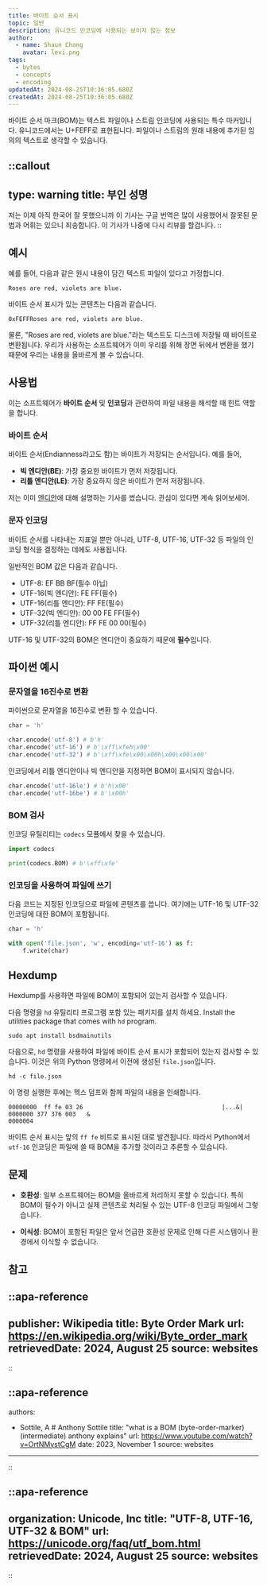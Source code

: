 ```yaml
---
title: 바이트 순서 표시
topic: 일반
description: 유니코드 인코딩에 사용되는 보이지 않는 정보
author:
  - name: Shaun Chong
    avatar: levi.png
tags:
  - bytes
  - concepts
  - encoding
updatedAt: 2024-08-25T10:36:05.680Z
createdAt: 2024-08-25T10:36:05.680Z
---
```


바이트 순서 마크(BOM)는 텍스트 파일이나 스트림 인코딩에 사용되는 특수 마커입니다. 유니코드에서는 U+FEFF로 표현됩니다. 파일이나 스트림의 원래 내용에 추가된 임의의 텍스트로 생각할 수 있습니다.

<!--more-->

<!-- prettier-ignore-start -->
::callout
---
type: warning
title: 부인 성명
---
저는 이제 아직 한국어 잘 못했으니까 이 기사는 구글 번역은 많이 사용했어서 잘못된 문법과 어휘는 있으니 죄송합니다. 이 기사가 나중에 다시 리뷰를 할겁니다.
::
<!-- prettier-ignore-end -->

## 예시

예를 들어, 다음과 같은 원시 내용이 담긴 텍스트 파일이 있다고 가정합니다.

```
Roses are red, violets are blue.
```

바이트 순서 표시가 있는 콘텐츠는 다음과 같습니다.

```
0xFEFFRoses are red, violets are blue.
```

물론, "Roses are red, violets are blue."라는 텍스트도 디스크에 저장될 때 바이트로 변환됩니다. 우리가 사용하는 소프트웨어가 이미 우리를 위해 장면 뒤에서 변환을 했기 때문에 우리는 내용을 올바르게 볼 수 있습니다.

## 사용법

이는 소프트웨어가 **바이트 순서** 및 **인코딩**과 관련하여 파일 내용을 해석할 때 힌트 역할을 합니다.

### 바이트 순서

바이트 순서(Endianness라고도 함)는 바이트가 저장되는 순서입니다. 예를 들어,

- **빅 엔디안(BE)**: 가장 중요한 바이트가 먼저 저장됩니다.
- **리틀 엔디안(LE)**: 가장 중요하지 않은 바이트가 먼저 저장됩니다.

저는 이미 [엔디안](/articles/general/endianness)에 대해 설명하는 기사를 썼습니다. 관심이 있다면 계속 읽어보세어.

### 문자 인코딩

바이트 순서를 나타내는 지표일 뿐만 아니라, UTF-8, UTF-16, UTF-32 등 파일의 인코딩 형식을 결정하는 데에도 사용됩니다.

일반적인 BOM 값은 다음과 같습니다.

- UTF-8: EF BB BF(필수 아닙)
- UTF-16(빅 엔디안): FE FF(필수)
- UTF-16(리틀 엔디안): FF FE(필수)
- UTF-32(빅 엔디안): 00 00 FE FF(필수)
- UTF-32(리틀 엔디안): FF FE 00 00(필수)

UTF-16 및 UTF-32의 BOM은 엔디안이 중요하기 때문에 **필수**입니다.

## 파이썬 예시

### 문자열을 16진수로 변환

파이썬으로 문자열을 16진수로 변환 할 수 있습니다.

```python
char = 'h'

char.encode('utf-8') # b'h'
char.encode('utf-16') # b'\xff\xfeh\x00'
char.encode('utf-32') # b'\xff\xfe\x00\x00h\x00\x00\x00'
```

인코딩에서 리틀 엔디안이나 빅 엔디안을 지정하면 BOM이 표시되지 않습니다.

```python
char.encode('utf-16le') # b'h\x00'
char.encode('utf-16be') # b'\x00h'
```

### BOM 검사

인코딩 유틸리티는 `codecs` 모퓰에서 찾을 수 있습니다.

```python
import codecs

print(codecs.BOM) # b'\xff\xfe'
```

### 인코딩을 사용하여 파일에 쓰기

다음 코드는 지정된 인코딩으로 파일에 콘텐츠를 씁니다. 여기에는 UTF-16 및 UTF-32 인코딩에 대한 BOM이 포함됩니다.

```python
char = 'h'

with open('file.json', 'w', encoding='utf-16') as f:
	f.write(char)
```

## Hexdump

Hexdump를 사용하면 파일에 BOM이 포함되어 있는지 검사할 수 있습니다.

다음 명령을 `hd` 유틸리티 프로그램 포함 있는 패키지를 설치 하세요.
Install the utilities package that comes with `hd` program.

```
sudo apt install bsdmainutils
```

다음으로, `hd` 명령을 사용하여 파일에 바이트 순서 표시가 포함되어 있는지 검사할 수 있습니다. 이것은 위의 Python 명령에서 이전에 생성된 `file.json`입니다.

```
hd -c file.json
```

이 명령 실행한 후에는 헥스 덤프와 함께 파일의 내용을 인쇄합니다.

```
00000000  ff fe 03 26                                       |...&|
0000000 377 376 003   &
0000004
```

바이트 순서 표시는 앞의 `ff fe` 비트로 표시된 대로 발견됩니다. 따라서 Python에서 `utf-16` 인코딩은 파일에 쓸 때 BOM을 추가할 것이라고 추론할 수 있습니다.

## 문제

- **호환성**: 일부 소프트웨어는 BOM을 올바르게 처리하지 못할 수 있습니다. 특히 BOM이 필수가 아니고 실제 콘텐츠로 처리될 수 있는 UTF-8 인코딩 파일에서 그렇습니다.

- **이식성**: BOM이 포함된 파일은 앞서 언급한 호환성 문제로 인해 다른 시스템이나 환경에서 이식할 수 없습니다.

## 참고

<!-- prettier-ignore-start -->
::apa-reference
---
publisher: Wikipedia
title: Byte Order Mark
url: https://en.wikipedia.org/wiki/Byte_order_mark
retrievedDate: 2024, August 25
source: websites
---
::

::apa-reference
---
authors:
 - Sottile, A # Anthony Sottile
title: "what is a BOM (byte-order-marker) (intermediate) anthony explains"
url: https://www.youtube.com/watch?v=OrtNMystCgM
date: 2023, November 1
source: websites
---
::

::apa-reference
---
organization: Unicode, Inc
title: "UTF-8, UTF-16, UTF-32 & BOM"
url: https://unicode.org/faq/utf_bom.html
retrievedDate: 2024, August 25
source: websites
---
::
<!-- prettier-ignore-end -->
